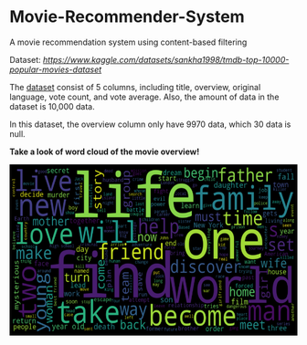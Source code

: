 # Movie-Recommender-System
A movie recommendation system using content-based filtering

Dataset: *https://www.kaggle.com/datasets/sankha1998/tmdb-top-10000-popular-movies-dataset*

The [dataset] consist of 5 columns, including title, overview, original language, vote count, and vote average. Also, the amount of data in the dataset is 10,000 data.

In this dataset, the overview column only have 9970 data, which 30 data is null.

**Take a look of word cloud of the movie overview!**

<img src="https://github.com/Viyaaa/Movie-Recommender-System/blob/main/overview-word-cloud.png"  width="600" height="300">

   [Dataset]: <https://www.kaggle.com/datasets/sankha1998/tmdb-top-10000-popular-movies-dataset>
